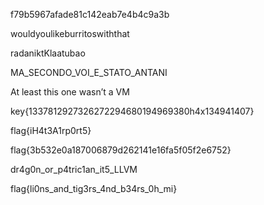 f79b5967afade81c142eab7e4b4c9a3b

wouldyoulikeburritoswiththat

radaniktKlaatubao

MA_SECONDO_VOI_E_STATO_ANTANI

At least this one wasn’t a VM

key{1337812927326272294680194969380h4x134941407}

flag{iH4t3A1rp0rt5}

flag{3b532e0a187006879d262141e16fa5f05f2e6752}

dr4g0n_or_p4tric1an_it5_LLVM

flag{li0ns_and_tig3rs_4nd_b34rs_0h_mi}
